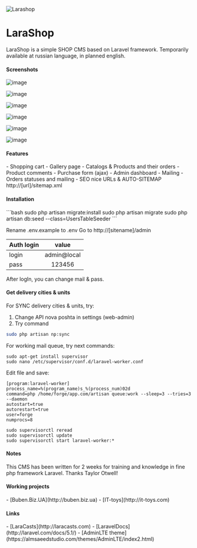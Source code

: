 ![Larashop](https://raw.githubusercontent.com/ZENLIX/larashop/master/gitimgs/logo.png "LaraShop") 
# LaraShop
LaraShop is a simple SHOP CMS based on Laravel framework.
Temporarily available at russian language, in planned english.

<h4>Screenshots</h4>

![image](https://raw.githubusercontent.com/ZENLIX/larashop/master/gitimgs/dashboard.png)

![image](https://raw.githubusercontent.com/ZENLIX/larashop/master/gitimgs/order.png)

![image](https://raw.githubusercontent.com/ZENLIX/larashop/master/gitimgs/product.png)

![image](https://raw.githubusercontent.com/ZENLIX/larashop/master/gitimgs/productPage.png)

![image](https://raw.githubusercontent.com/ZENLIX/larashop/master/gitimgs/purchase.png)

![image](https://raw.githubusercontent.com/ZENLIX/larashop/master/gitimgs/cart.png)


<h4>Features</h4>
- Shopping cart
- Gallery page
- Catalogs & Products and their orders
- Product comments
- Purchase form (ajax)
- Admin dashboard
- Mailing
- Orders statuses and mailing
- SEO nice URLs & AUTO-SITEMAP http://[url]/sitemap.xml


<h4>Installation</h4>
```bash
sudo php artisan migrate:install
sudo php artisan migrate
sudo php artisan db:seed --class=UsersTableSeeder
```

Rename .env.example to .env
Go to http://[sitename]/admin

|  Auth login   |     value     |
| ------------- |:-------------:|
| login         | admin@local   |
| pass          | 123456        |

After logIn, you can change mail & pass.

<h4>Get delivery cities & units</h4>
For SYNC delivery cities & units, try:

1. Change API nova poshta in settings (web-admin)
2. Try command
```bash
sudo php artisan np:sync
```

For working mail queue, try next commands:

```
sudo apt-get install supervisor
sudo nano /etc/supervisor/conf.d/laravel-worker.conf
```

Edit file and save:
```
[program:laravel-worker]
process_name=%(program_name)s_%(process_num)02d
command=php /home/forge/app.com/artisan queue:work --sleep=3 --tries=3 --daemon
autostart=true
autorestart=true
user=forge
numprocs=8
```

```
sudo supervisorctl reread
sudo supervisorctl update
sudo supervisorctl start laravel-worker:*
```

<h4>Notes</h4>
This CMS has been written for 2 weeks for training and knowledge in fine php framework Laravel.
Thanks Taylor Otwell!

<h4>Working projects</h4>
- [Buben.Biz.UA](http://buben.biz.ua)
- [IT-toys](http://it-toys.com)

<h4>Links</h4>
- [LaraCasts](http://laracasts.com)
- [LaravelDocs](http://laravel.com/docs/5.1/)
- [AdminLTE theme](https://almsaeedstudio.com/themes/AdminLTE/index2.html)
